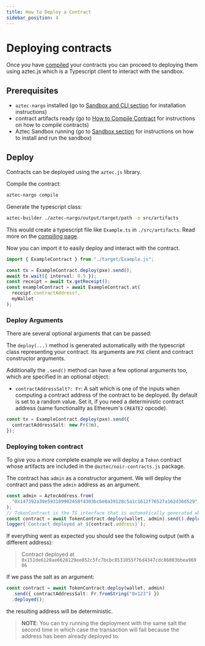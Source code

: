 ```yaml
---
title: How to Deploy a Contract
sidebar_position: 4
---
```


# Deploying contracts

Once you have [compiled](../compiling_contracts/how_to_compile_contract.md) your contracts you can proceed to deploying them using aztec.js which is a Typescript client to interact with the sandbox.

## Prerequisites

- `aztec-nargo` installed (go to [Sandbox and CLI section](../../sandbox/main.md) for installation instructions)
- contract artifacts ready (go to [How to Compile Contract](../compiling_contracts/how_to_compile_contract.md) for instructions on how to compile contracts)
- Aztec Sandbox running (go to [Sandbox section](../../getting_started/quickstart.md) for instructions on how to install and run the sandbox)

## Deploy

Contracts can be deployed using the `aztec.js` library.

Compile the contract:

```bash
aztec-nargo compile
```

Generate the typescript class:

```bash
aztec-builder ./aztec-nargo/output/target/path -o src/artifacts
```

This would create a typescript file like `Example.ts` in `./src/artifacts`. Read more on the [compiling page](../compiling_contracts/how_to_compile_contract.md).

Now you can import it to easily deploy and interact with the contract.

```ts
import { ExampleContract } from "./target/Example.js";

const tx = ExampleContract.deploy(pxe).send();
await tx.wait({ interval: 0.5 });
const receipt = await tx.getReceipt();
const exampleContract = await ExampleContract.at(
  receipt.contractAddress!,
  myWallet
);
```
### Deploy Arguments

There are several optional arguments that can be passed:

The `deploy(...)` method is generated automatically with the typescript class representing your contract.
Its arguments are `PXE` client and contract constructor arguments.

Additionally the `.send()` method can have a few optional arguments too, which are specified in an optional object:

- `contractAddressSalt?: Fr`: A salt which is one of the inputs when computing a contract address of the contract to be deployed.
  By default is set to a random value.
  Set it, if you need a deterministic contract address (same functionality as Ethereum's `CREATE2` opcode).

```ts
const tx = ExampleContract.deploy(pxe).send({
  contractAddressSalt: new Fr(3n),
});
```

### Deploying token contract

To give you a more complete example we will deploy a `Token` contract whose artifacts are included in the `@aztec/noir-contracts.js` package.

The contract has `admin` as a constructor argument.
We will deploy the contract and pass the `admin` address as an argument.

```ts
const admin = AztecAddress.from(
  "0x147392a39e593189902458f4303bc6e0a39128c5a1c1612f76527a162d36d529"
);
// TokenContract is the TS interface that is automatically generated when compiling the contract with the `-ts` flag.
const contract = await TokenContract.deploy(wallet, admin).send().deployed();
logger(`Contract deployed at ${contract.address}`);
```

If everything went as expected you should see the following output (with a different address):

> Contract deployed at `0x151de6120ae6628129ee852c5fc7bcbc8531055f76d4347cdc86003bbea96906`

If we pass the salt as an argument:

```ts
const contract = await TokenContract.deploy(wallet, admin)
  .send({ contractAddressSalt: Fr.fromString("0x123") })
  .deployed();
```

the resulting address will be deterministic.

> **NOTE**: You can try running the deployment with the same salt the second time in which case the transaction will fail because the address has been already deployed to.

